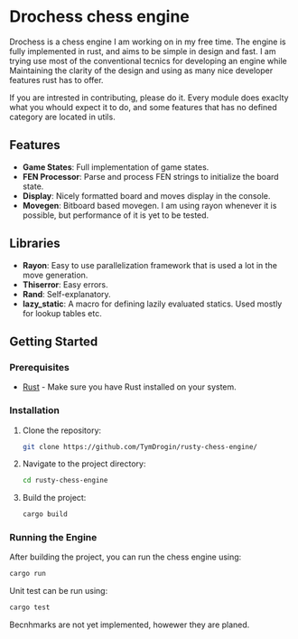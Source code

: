# Drochess chess engine

Drochess is a chess engine I am working on in my free time.
The engine is fully implemented in rust, and aims to be simple in design and fast.
I am trying use most of the conventional tecnics for developing an engine while 
Maintaining the clarity of the design and using as many nice developer features rust has to offer.

If you are intrested in contributing, please do it.
Every module does exaclty what you whould expect it to do, and some features that has no defined category are located in utils.

## Features

- **Game States**: Full implementation of game states.
- **FEN Processor**: Parse and process FEN strings to initialize the board state.
- **Display**: Nicely formatted board and moves display in the console.
- **Movegen**: Bitboard based movegen. I am using rayon whenever it is possible, but performance of it is yet to be tested.

## Libraries 

- **Rayon**: Easy to use parallelization framework that is used a lot in the move generation.
- **Thiserror**: Easy errors.
- **Rand**: Self-explanatory.
- **lazy_static**: A macro for defining lazily evaluated statics. Used mostly for lookup tables etc.


## Getting Started

### Prerequisites

- [Rust](https://www.rust-lang.org/tools/install) - Make sure you have Rust installed on your system.

### Installation

1. Clone the repository:
    ```sh
    git clone https://github.com/TymDrogin/rusty-chess-engine/
    ```
2. Navigate to the project directory:
    ```sh
    cd rusty-chess-engine
    ```
3. Build the project:
    ```sh
    cargo build
    ```

### Running the Engine

After building the project, you can run the chess engine using:
```sh
cargo run
```

Unit test can be run using:
```sh
cargo test
```

Becnhmarks are not yet implemented, howewer they are planed.
